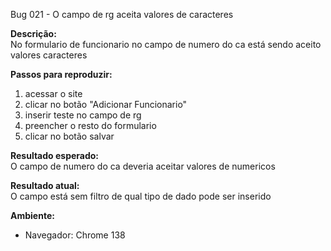 Bug 021  - O campo de rg aceita valores de caracteres

**Descrição:**  
No formulario de funcionario no campo de numero do ca está sendo aceito valores caracteres

**Passos para reproduzir:**  

1. acessar o site
2. clicar no botão "Adicionar Funcionario"
3. inserir teste no campo de rg
4. preencher o resto do formulario
5. clicar no botão salvar

**Resultado esperado:**  
O campo de numero do ca deveria aceitar valores de numericos

**Resultado atual:**  
O campo está sem filtro de qual tipo de dado pode ser inserido


**Ambiente:**  
- Navegador:  Chrome 138

